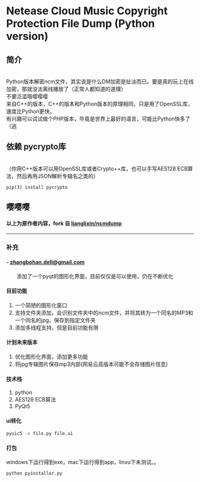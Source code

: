 # Netease Cloud Music Copyright Protection File Dump (Python version)

## 简介

<br /> Python版本解密ncm文件，其实说是什么DM加密是扯淡而已。要是真的玩上在线加密，那就没法离线播放了（正常人都知道的道理）
<br /> 不要泛滥哦嘤嘤嘤
<br /> 来自C++的版本，C++的版本和Python版本的原理相同，只是用了OpenSSL库，速度比Python更快。
<br /> 有兴趣可以试试做个PHP版本，毕竟是世界上最好的语言，可能比Python快多了（逃

## 依赖 pycrypto库 
<br />（你用C++版本可以用OpenSSL库或者Crypto++库，也可以手写AES128 ECB算法，然后再用JSON解析专辑名之类的）

```
pip(3) install pycrypto
```

## 嘤嘤嘤
####   以上为原作者内容，fork 自 [lianglixin/ncmdump](https://github.com/lianglixin/ncmdump)
<hr />

### 补充 
#### - zhangbohan.dell@gmail.com

&emsp;&emsp;添加了一个pyqt的图形化界面，目前仅仅是可以使用，仍在不断优化  
#### 目前功能
1. 一个简陋的图形化窗口
2. 支持文件夹添加，会识别文件夹中的ncm文件，并将其转为一个同名的MP3和一个同名的jpg，保存到指定文件夹
3. 添加多线程支持，但是目前功能有限

#### 计划未来版本
1. 优化图形化界面，添加更多功能
2. 将jpg专辑图片保存mp3内部(网易云高版本可能不会存储图片信息)


#### 技术栈
1. python
2. AES128 ECB算法
3. PyQt5

#### ui转化
```bash
pyuic5 -o file.py file.ui
```

#### 打包
windows下运行得到exe，mac下运行得到app，linxu下未测试。。
```bash
python pyinstaller.py
```
